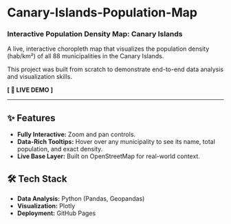# Canary-Islands-Population-Map
### Interactive Population Density Map: Canary Islands

A live, interactive choropleth map that visualizes the population density (hab/km²) of all 88 municipalities in the Canary Islands.

This project was built from scratch to demonstrate end-to-end data analysis and visualization skills.

**[ 🚀 LIVE DEMO ]**


---

## ✨ Features

* **Fully Interactive:** Zoom and pan controls.
* **Data-Rich Tooltips:** Hover over any municipality to see its name, total population, and exact density.
* **Live Base Layer:** Built on OpenStreetMap for real-world context.

## 🛠️ Tech Stack

* **Data Analysis:** Python (Pandas, Geopandas)
* **Visualization:** Plotly
* **Deployment:** GitHub Pages
